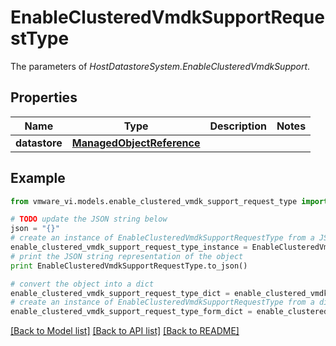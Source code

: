 # EnableClusteredVmdkSupportRequestType

The parameters of *HostDatastoreSystem.EnableClusteredVmdkSupport*. 

## Properties
Name | Type | Description | Notes
------------ | ------------- | ------------- | -------------
**datastore** | [**ManagedObjectReference**](ManagedObjectReference.md) |  | 

## Example

```python
from vmware_vi.models.enable_clustered_vmdk_support_request_type import EnableClusteredVmdkSupportRequestType

# TODO update the JSON string below
json = "{}"
# create an instance of EnableClusteredVmdkSupportRequestType from a JSON string
enable_clustered_vmdk_support_request_type_instance = EnableClusteredVmdkSupportRequestType.from_json(json)
# print the JSON string representation of the object
print EnableClusteredVmdkSupportRequestType.to_json()

# convert the object into a dict
enable_clustered_vmdk_support_request_type_dict = enable_clustered_vmdk_support_request_type_instance.to_dict()
# create an instance of EnableClusteredVmdkSupportRequestType from a dict
enable_clustered_vmdk_support_request_type_form_dict = enable_clustered_vmdk_support_request_type.from_dict(enable_clustered_vmdk_support_request_type_dict)
```
[[Back to Model list]](../README.md#documentation-for-models) [[Back to API list]](../README.md#documentation-for-api-endpoints) [[Back to README]](../README.md)


